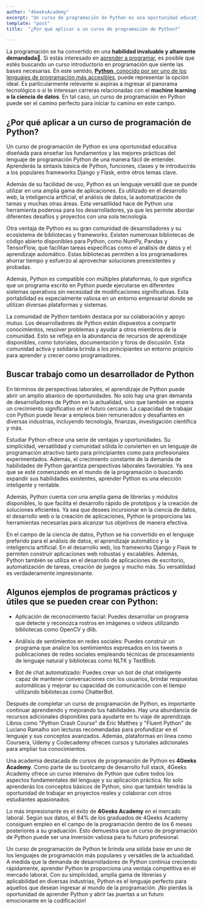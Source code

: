 ```yaml
---
author: "4GeeksAcademy"
excerpt: "Un curso de programación de Python es una oportunidad educativa diseñada para enseñar los fundamentos y las mejores prácticas del lenguaje de programación"
template: "post"
title:  "¿Por qué aplicar a un curso de programación de Python?"

---
```


La programación se ha convertido en una **habilidad invaluable y altamente demandada**🤑. Si estás interesado en [aprender a programar](https://4geeksacademy.com/es/aprender-a-programar/aprender-a-programar-desde-cero), es posible que estés buscando un curso introductorio en programación que siente las bases necesarias. 
En este sentido, [**Python**, conocido por ser uno de los lenguajes de programación más accesibles](https://4geeksacademy.com/es/aprender-a-programar/python-uno-de-los-lenguajes-de-programacion-mas-demandados), puede representar la opción ideal. Es particularmente relevante si aspiras a ingresar al panorama tecnológico o si te interesan carreras relacionadas con el **machine learning o la ciencia de datos**. En tal caso, un curso de programación en Python puede ser el camino perfecto para iniciar tu camino en este campo.


## ¿Por qué aplicar a un curso de programación de Python?

Un curso de programación de Python es una oportunidad educativa diseñada para enseñar los fundamentos y las mejores prácticas del lenguaje de programación Python de una manera fácil de entender. Aprenderás la sintaxis básica de Python, funciones, clases y te introducirás a los populares frameworks Django y Flask, entre otros temas clave.

Además de su facilidad de uso, Python es un lenguaje versátil que se puede utilizar en una amplia gama de aplicaciones. Es utilizado en el desarrollo web, la inteligencia artificial, el análisis de datos, la automatización de tareas y muchas otras áreas. Esta versatilidad hace de Python una herramienta poderosa para los desarrolladores, ya que les permite abordar diferentes desafíos y proyectos con una sola tecnología.

Otra ventaja de Python es su gran comunidad de desarrolladores y su ecosistema de bibliotecas y frameworks. Existen numerosas bibliotecas de código abierto disponibles para Python, como NumPy, Pandas y TensorFlow, que facilitan tareas específicas como el análisis de datos y el aprendizaje automático. Estas bibliotecas permiten a los programadores ahorrar tiempo y esfuerzo al aprovechar soluciones preexistentes y probadas.

Además, Python es compatible con múltiples plataformas, lo que significa que un programa escrito en Python puede ejecutarse en diferentes sistemas operativos sin necesidad de modificaciones significativas. Esta portabilidad es especialmente valiosa en un entorno empresarial donde se utilizan diversas plataformas y sistemas.

La comunidad de Python también destaca por su colaboración y apoyo mutuo. Los desarrolladores de Python están dispuestos a compartir conocimientos, resolver problemas y ayudar a otros miembros de la comunidad. Esto se refleja en la abundancia de recursos de aprendizaje disponibles, como tutoriales, documentación y foros de discusión. Esta comunidad activa y solidaria brinda a los principiantes un entorno propicio para aprender y crecer como programadores.

## Buscar trabajo como un desarrollador de Python

En términos de perspectivas laborales, el aprendizaje de Python puede abrir un amplio abanico de oportunidades. No solo hay una gran demanda de desarrolladores de Python en la actualidad, sino que también se espera un crecimiento significativo en el futuro cercano. La capacidad de trabajar con Python puede llevar a empleos bien remunerados y desafiantes en diversas industrias, incluyendo tecnología, finanzas, investigación científica y más.

Estudiar Python ofrece una serie de ventajas y oportunidades. Su simplicidad, versatilidad y comunidad sólida lo convierten en un lenguaje de programación atractivo tanto para principiantes como para profesionales experimentados. Además, el crecimiento constante de la demanda de habilidades de Python garantiza perspectivas laborales favorables. Ya sea que se esté comenzando en el mundo de la programación o buscando expandir sus habilidades existentes, aprender Python es una elección inteligente y rentable.

Además, Python cuenta con una amplia gama de librerías y módulos disponibles, lo que facilita el desarrollo rápido de prototipos y la creación de soluciones eficientes. Ya sea que desees incursionar en la ciencia de datos, el desarrollo web o la creación de aplicaciones, Python te proporciona las herramientas necesarias para alcanzar tus objetivos de manera efectiva.

En el campo de la ciencia de datos, Python se ha convertido en el lenguaje preferido para el análisis de datos, el aprendizaje automático y la inteligencia artificial. En el desarrollo web, los frameworks Django y Flask te permiten construir aplicaciones web robustas y escalables. Además, Python también se utiliza en el desarrollo de aplicaciones de escritorio, automatización de tareas, creación de juegos y mucho más. Su versatilidad es verdaderamente impresionante.

## Algunos ejemplos de programas prácticos y útiles que se pueden crear con Python:

- Aplicación de reconocimiento facial: Puedes desarrollar un programa que detecte y reconozca rostros en imágenes o videos utilizando bibliotecas como OpenCV y dlib.

- Análisis de sentimientos en redes sociales: Puedes construir un programa que analice los sentimientos expresados en los tweets o publicaciones de redes sociales empleando técnicas de procesamiento de lenguaje natural y bibliotecas como NLTK y TextBlob.

- Bot de chat automatizado: Puedes crear un bot de chat inteligente capaz de mantener conversaciones con los usuarios, brindar respuestas automáticas y mejorar su capacidad de comunicación con el tiempo utilizando bibliotecas como ChatterBot.

Después de completar un curso de programación de Python, es importante continuar aprendiendo y mejorando tus habilidades. Hay una abundancia de recursos adicionales disponibles para ayudarte en tu viaje de aprendizaje. Libros como "Python Crash Course" de Eric Matthes y "Fluent Python" de Luciano Ramalho son lecturas recomendadas para profundizar en el lenguaje y sus conceptos avanzados. Además, plataformas en línea como Coursera, Udemy y Codecademy ofrecen cursos y tutoriales adicionales para ampliar tus conocimientos.

Una academia destacada de cursos de programación de Python es **4Geeks Academy**. Como parte de su bootcamp de desarrollo full stack, 4Geeks Academy ofrece un curso intensivo de Python que cubre todos los aspectos fundamentales del lenguaje y su aplicación práctica. No solo aprenderás los conceptos básicos de Python, sino que también tendrás la oportunidad de trabajar en proyectos reales y colaborar con otros estudiantes apasionados.

Lo más impresionante es el éxito de **4Geeks Academy** en el mercado laboral. Según sus datos, el 84% de los graduados de 4Geeks Academy consiguen empleo en el campo de la programación dentro de los 6 meses posteriores a su graduación. Esto demuestra que un curso de programación de Python puede ser una inversión valiosa para tu futuro profesional.

Un curso de programación de Python te brinda una sólida base en uno de los lenguajes de programación más populares y versátiles de la actualidad. A medida que la demanda de desarrolladores de Python continúa creciendo rápidamente, aprender Python te proporciona una ventaja competitiva en el mercado laboral. Con su simplicidad, amplia gama de librerías y aplicabilidad en diversas industrias, Python es el lenguaje perfecto para aquellos que desean ingresar al mundo de la programación. ¡No pierdas la oportunidad de aprender Python y abrir las puertas a un futuro emocionante en la codificación!
